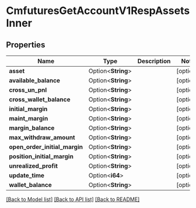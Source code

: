 # CmfuturesGetAccountV1RespAssetsInner

## Properties

Name | Type | Description | Notes
------------ | ------------- | ------------- | -------------
**asset** | Option<**String**> |  | [optional]
**available_balance** | Option<**String**> |  | [optional]
**cross_un_pnl** | Option<**String**> |  | [optional]
**cross_wallet_balance** | Option<**String**> |  | [optional]
**initial_margin** | Option<**String**> |  | [optional]
**maint_margin** | Option<**String**> |  | [optional]
**margin_balance** | Option<**String**> |  | [optional]
**max_withdraw_amount** | Option<**String**> |  | [optional]
**open_order_initial_margin** | Option<**String**> |  | [optional]
**position_initial_margin** | Option<**String**> |  | [optional]
**unrealized_profit** | Option<**String**> |  | [optional]
**update_time** | Option<**i64**> |  | [optional]
**wallet_balance** | Option<**String**> |  | [optional]

[[Back to Model list]](../README.md#documentation-for-models) [[Back to API list]](../README.md#documentation-for-api-endpoints) [[Back to README]](../README.md)


